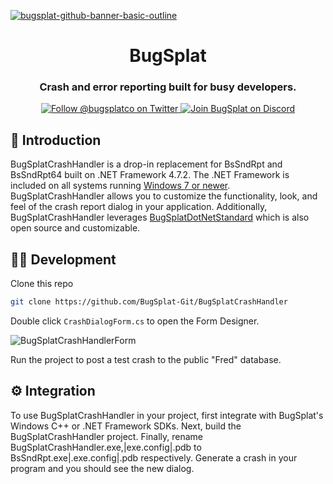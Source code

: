 [![bugsplat-github-banner-basic-outline](https://user-images.githubusercontent.com/20464226/149019306-3186103c-5315-4dad-a499-4fd1df408475.png)](https://bugsplat.com)
<br/>
# <div align="center">BugSplat</div> 
### **<div align="center">Crash and error reporting built for busy developers.</div>**
<div align="center">
    <a href="https://twitter.com/BugSplatCo">
        <img alt="Follow @bugsplatco on Twitter" src="https://img.shields.io/twitter/follow/bugsplatco?label=Follow%20BugSplat&style=social">
    </a>
    <a href="https://discord.gg/K4KjjRV5ve">
        <img alt="Join BugSplat on Discord" src="https://img.shields.io/discord/664965194799251487?label=Join%20Discord&logo=Discord&style=social">
    </a>
</div>

## 👋 Introduction

BugSplatCrashHandler is a drop-in replacement for BsSndRpt and BsSndRpt64 built on .NET Framework 4.7.2. The .NET Framework is included on all systems running [Windows 7 or newer](https://learn.microsoft.com/en-us/dotnet/framework/migration-guide/versions-and-dependencies#net-framework-472). BugSplatCrashHandler allows you to customize the functionality, look, and feel of the crash report dialog in your application. Additionally, BugSplatCrashHandler leverages [BugSplatDotNetStandard](https://github.com/BugSplat-Git/bugsplat-dotnet-standard) which is also open source and customizable.

## 🧑‍💻 Development

Clone this repo

```sh
git clone https://github.com/BugSplat-Git/BugSplatCrashHandler
```

Double click `CrashDialogForm.cs` to open the Form Designer.

![BugSplatCrashHandlerForm](https://user-images.githubusercontent.com/2646053/197914670-dbe6f1ff-1dc3-4c3a-9742-f1fc916e06b1.png)

Run the project to post a test crash to the public "Fred" database.

## ⚙️ Integration

To use BugSplatCrashHandler in your project, first integrate with BugSplat's Windows C++ or .NET Framework SDKs. Next, build the BugSplatCrashHandler project. Finally, rename BugSplatCrashHandler.exe,|exe.config|.pdb to BsSndRpt.exe|.exe.config|.pdb respectively. Generate a crash in your program and you should see the new dialog.
